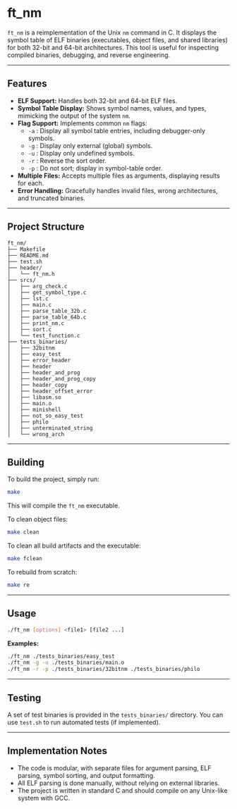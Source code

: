 # ft_nm

`ft_nm` is a reimplementation of the Unix `nm` command in C. It displays the symbol table of ELF binaries (executables, object files, and shared libraries) for both 32-bit and 64-bit architectures. This tool is useful for inspecting compiled binaries, debugging, and reverse engineering.

---

## Features

- **ELF Support:** Handles both 32-bit and 64-bit ELF files.
- **Symbol Table Display:** Shows symbol names, values, and types, mimicking the output of the system `nm`.
- **Flag Support:** Implements common `nm` flags:
  - `-a` : Display all symbol table entries, including debugger-only symbols.
  - `-g` : Display only external (global) symbols.
  - `-u` : Display only undefined symbols.
  - `-r` : Reverse the sort order.
  - `-p` : Do not sort; display in symbol-table order.
- **Multiple Files:** Accepts multiple files as arguments, displaying results for each.
- **Error Handling:** Gracefully handles invalid files, wrong architectures, and truncated binaries.

---

## Project Structure

```
ft_nm/
├── Makefile
├── README.md
├── test.sh
├── header/
│   └── ft_nm.h
├── srcs/
│   ├── arg_check.c
│   ├── get_symbol_type.c
│   ├── lst.c
│   ├── main.c
│   ├── parse_table_32b.c
│   ├── parse_table_64b.c
│   ├── print_nm.c
│   ├── sort.c
│   └── test_function.c
├── tests_binaries/
│   ├── 32bitnm
│   ├── easy_test
│   ├── error_header
│   ├── header
│   ├── header_and_prog
│   ├── header_and_prog_copy
│   ├── header_copy
│   ├── header_offset_error
│   ├── libasm.so
│   ├── main.o
│   ├── minishell
│   ├── not_so_easy_test
│   ├── philo
│   ├── unterminated_string
│   └── wrong_arch
```

---

## Building

To build the project, simply run:

```sh
make
```

This will compile the `ft_nm` executable.

To clean object files:

```sh
make clean
```

To clean all build artifacts and the executable:

```sh
make fclean
```

To rebuild from scratch:

```sh
make re
```

---

## Usage

```sh
./ft_nm [options] <file1> [file2 ...]
```

**Examples:**

```sh
./ft_nm ./tests_binaries/easy_test
./ft_nm -g -u ./tests_binaries/main.o
./ft_nm -r -p ./tests_binaries/32bitnm ./tests_binaries/philo
```

---

## Testing

A set of test binaries is provided in the `tests_binaries/` directory. You can use `test.sh` to run automated tests (if implemented).

---

## Implementation Notes

- The code is modular, with separate files for argument parsing, ELF parsing, symbol sorting, and output formatting.
- All ELF parsing is done manually, without relying on external libraries.
- The project is written in standard C and should compile on any Unix-like system with GCC.
